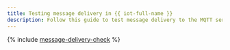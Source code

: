 ```yaml
---
title: Testing message delivery in {{ iot-full-name }}
description: Follow this guide to test message delivery to the MQTT server.
---
```


{% include [message-delivery-check](../../_tutorials/applied/message-delivery-check.md) %}

